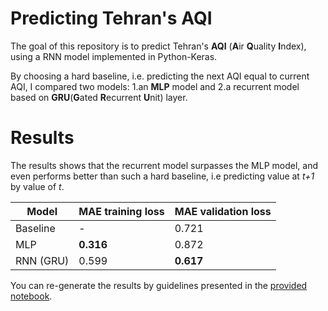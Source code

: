 # Predicting Tehran's AQI
The goal of this repository is to predict Tehran's **AQI** (**A**ir **Q**uality **I**ndex), using a RNN model implemented in Python-Keras.

By choosing a hard baseline, i.e. predicting the next AQI equal to current AQI, I compared two models:
1.an **MLP** model and
2.a recurrent model based on **GRU**(**G**ated **R**ecurrent **U**nit) layer.


# Results
The results shows that the recurrent model surpasses the MLP model, and even performs better than such a hard baseline, i.e predicting value at _t+1_ by value of _t_.

Model | MAE training loss | MAE validation loss
--- | --- | ---
Baseline | - | 0.721
MLP | **0.316** | 0.872
RNN (GRU) | 0.599 | **0.617**


You can re-generate the results by guidelines presented in the [provided notebook](https://github.com/iamsoroush/TehranAQI_Keras/blob/master/tehranaqi.ipynb).
